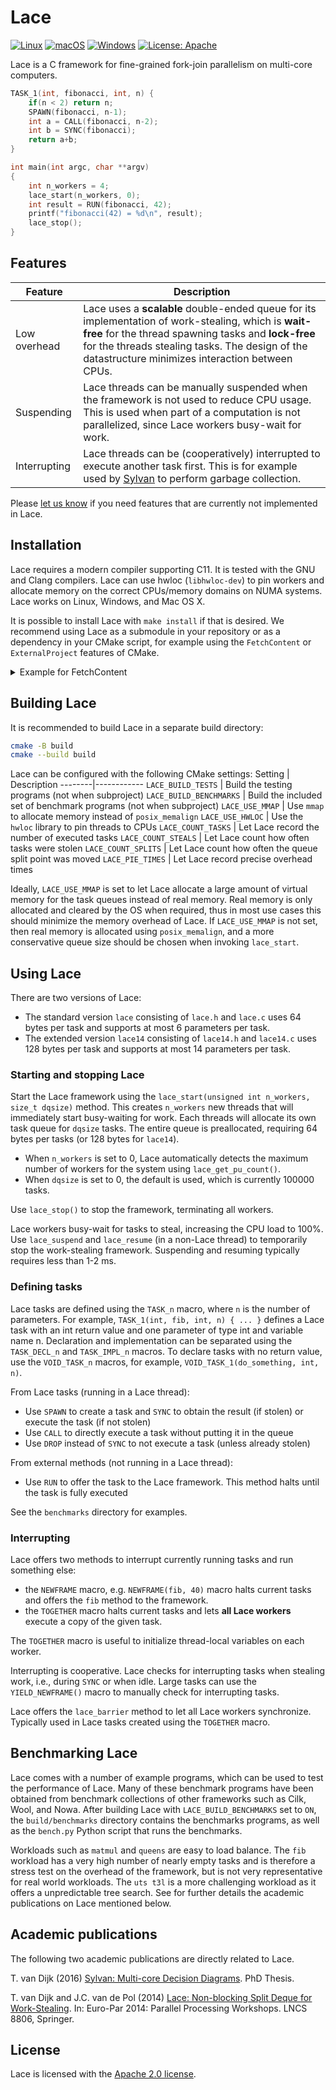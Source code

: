# Lace

[![Linux](https://github.com/trolando/lace/actions/workflows/linux.yml/badge.svg)](https://github.com/trolando/lace/actions/workflows/linux.yml)
[![macOS](https://github.com/trolando/lace/actions/workflows/macos.yml/badge.svg)](https://github.com/trolando/lace/actions/workflows/macos.yml)
[![Windows](https://github.com/trolando/lace/actions/workflows/windows.yml/badge.svg)](https://github.com/trolando/lace/actions/workflows/windows.yml)
[![License: Apache](https://img.shields.io/badge/License-Apache%202.0-blue.svg)](https://opensource.org/licenses/Apache-2.0)

Lace is a C framework for fine-grained fork-join parallelism on multi-core computers.

```c
TASK_1(int, fibonacci, int, n) {
    if(n < 2) return n;
    SPAWN(fibonacci, n-1);
    int a = CALL(fibonacci, n-2);
    int b = SYNC(fibonacci);
    return a+b;
}

int main(int argc, char **argv)
{
    int n_workers = 4;
    lace_start(n_workers, 0);
    int result = RUN(fibonacci, 42);
    printf("fibonacci(42) = %d\n", result);
    lace_stop();
}
```

## Features

Feature | Description
---------|------------
Low overhead | Lace uses a **scalable** double-ended queue for its implementation of work-stealing, which is **wait-free** for the thread spawning tasks and **lock-free** for the threads stealing tasks. The design of the datastructure minimizes interaction between CPUs.
Suspending | Lace threads can be manually suspended when the framework is not used to reduce CPU usage. This is used when part of a computation is not parallelized, since Lace workers busy-wait for work.
Interrupting | Lace threads can be (cooperatively) interrupted to execute another task first. This is for example used by [Sylvan](https://github.com/trolando/sylvan) to perform garbage collection.

Please [let us know](https://github.com/trolando/lace/issues) if you need features that are currently not implemented in Lace.

## Installation

Lace requires a modern compiler supporting C11. It is tested with the GNU and Clang compilers.
Lace can use hwloc (`libhwloc-dev`) to pin workers and allocate memory on the correct CPUs/memory domains on NUMA systems.
Lace works on Linux, Windows, and Mac OS X.

It is possible to install Lace with `make install` if that is desired.
We recommend using Lace as a submodule in your repository or as a dependency in your CMake script,
for example using the `FetchContent` or `ExternalProject` features of CMake.

<details>
  <summary>Example for FetchContent</summary>

```cmake
if(NOT TARGET lace)
  find_package(lace QUIET)
  if(NOT lace_FOUND)
    include(FetchContent)
    FetchContent_Declare(
        lace
        GIT_REPOSITORY https://github.com/trolando/lace.git
        GIT_TAG        v1.4.2
    )
    FetchContent_MakeAvailable(lace)
  endif()
endif()
```

This example first tests if Lace is already a target in the project, for example when included as a submodule.
If this is not the case, it will try to find a locally installed version of Lace and use that.
Otherwise, it will use `FetchContent` to download Lace from GitHub.
</details>

## Building Lace

It is recommended to build Lace in a separate build directory:
```bash
cmake -B build
cmake --build build
```

Lace can be configured with the following CMake settings:
Setting | Description
--------|------------
`LACE_BUILD_TESTS` | Build the testing programs (not when subproject)
`LACE_BUILD_BENCHMARKS` | Build the included set of benchmark programs (not when subproject)
`LACE_USE_MMAP` | Use `mmap` to allocate memory instead of `posix_memalign`
`LACE_USE_HWLOC` | Use the `hwloc` library to pin threads to CPUs
`LACE_COUNT_TASKS` | Let Lace record the number of executed tasks
`LACE_COUNT_STEALS` | Let Lace count how often tasks were stolen
`LACE_COUNT_SPLITS` | Let Lace count how often the queue split point was moved
`LACE_PIE_TIMES` | Let Lace record precise overhead times

Ideally, `LACE_USE_MMAP` is set to let Lace allocate a large amount of virtual memory for the task queues instead of real memory.
Real memory is only allocated and cleared by the OS when required, thus in most use cases this should minimize the memory overhead of Lace.
If `LACE_USE_MMAP` is not set, then real memory is allocated using `posix_memalign`, and a more conservative queue size should be chosen when invoking `lace_start`.

## Using Lace

There are two versions of Lace:
- The standard version `lace` consisting of `lace.h` and `lace.c` uses 64 bytes per task and supports at most 6 parameters per task.
- The extended version `lace14` consisting of `lace14.h` and `lace14.c` uses 128 bytes per task and supports at most 14 parameters per task.

### Starting and stopping Lace
Start the Lace framework using the `lace_start(unsigned int n_workers, size_t dqsize)` method.
This creates `n_workers` new threads that will immediately start busy-waiting for work. Each threads will allocate its own task queue for `dqsize` tasks. The entire queue is preallocated, requiring 64 bytes per tasks (or 128 bytes for `lace14`).
* When `n_workers` is set to 0, Lace automatically detects the maximum number of workers for the system using `lace_get_pu_count()`.
* When `dqsize` is set to 0, the default is used, which is currently 100000 tasks.

Use `lace_stop()` to stop the framework, terminating all workers.

Lace workers busy-wait for tasks to steal, increasing the CPU load to 100%.
Use `lace_suspend` and `lace_resume` (in a non-Lace thread) to temporarily stop the work-stealing framework.
Suspending and resuming typically requires less than 1-2 ms.

### Defining tasks

Lace tasks are defined using the `TASK_n` macro, where `n` is the number of parameters.
For example, `TASK_1(int, fib, int, n) { ... }` defines a Lace task with an int return value and one parameter of type int and variable name n.
Declaration and implementation can be separated using the `TASK_DECL_n` and `TASK_IMPL_n` macros.
To declare tasks with no return value, use the `VOID_TASK_n` macros, for example, `VOID_TASK_1(do_something, int, n)`.

From Lace tasks (running in a Lace thread):
- Use `SPAWN` to create a task and `SYNC` to obtain the result (if stolen) or execute the task (if not stolen)
- Use `CALL` to directly execute a task without putting it in the queue
- Use `DROP` instead of `SYNC` to not execute a task (unless already stolen)

From external methods (not running in a Lace thread):
- Use `RUN` to offer the task to the Lace framework. This method halts until the task is fully executed

See the `benchmarks` directory for examples.

### Interrupting

Lace offers two methods to interrupt currently running tasks and run something else:
- the `NEWFRAME` macro, e.g. `NEWFRAME(fib, 40)` macro halts current tasks and offers the `fib` method to the framework.
- the `TOGETHER` macro halts current tasks and lets **all Lace workers** execute a copy of the given task.

The `TOGETHER` macro is useful to initialize thread-local variables on each worker.

Interrupting is cooperative. Lace checks for interrupting tasks when stealing work, i.e., during `SYNC` or when idle.
Large tasks can use the `YIELD_NEWFRAME()` macro to manually check for interrupting tasks.

Lace offers the `lace_barrier` method to let all Lace workers synchronize.
Typically used in Lace tasks created using the `TOGETHER` macro.

## Benchmarking Lace

Lace comes with a number of example programs, which can be used to test the performance of Lace.
Many of these benchmark programs have been obtained from benchmark collections of other frameworks such as Cilk, Wool, and Nowa.
After building Lace with `LACE_BUILD_BENCHMARKS` set to `ON`, the `build/benchmarks` directory contains the benchmarks programs, as well as the `bench.py` Python script that runs the benchmarks.

Workloads such as `matmul` and `queens` are easy to load balance.
The `fib` workload has a very high number of nearly empty tasks and is therefore a stress test on the overhead of the framework, but is not very representative for real world workloads.
The `uts t3l` is a more challenging workload as it offers a unpredictable tree search.
See for further details the academic publications on Lace mentioned below.

## Academic publications

The following two academic publications are directly related to Lace.

T. van Dijk (2016) [Sylvan: Multi-core Decision Diagrams](http://dx.doi.org/10.3990/1.9789036541602). PhD Thesis.

T. van Dijk and J.C. van de Pol (2014) [Lace: Non-blocking Split Deque for Work-Stealing](http://dx.doi.org/10.1007/978-3-319-14313-2_18). In: Euro-Par 2014: Parallel Processing Workshops. LNCS 8806, Springer.

## License

Lace is licensed with the [Apache 2.0 license](https://opensource.org/licenses/Apache-2.0). 


